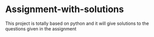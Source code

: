 # Assignment-with-solutions
This project is totally based on python and it will give solutions to the questions given in the assignment 
